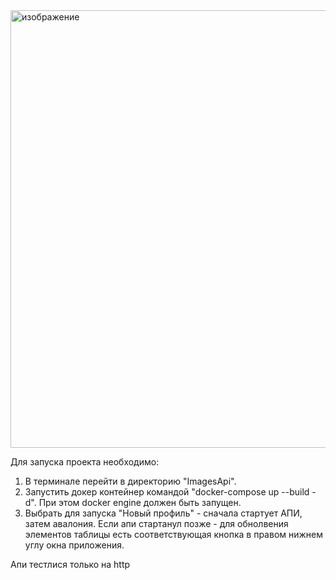 <img width="1126" height="700" alt="изображение" src="https://github.com/user-attachments/assets/607fc575-5930-4459-b135-2d693c5e0072" />

Для запуска проекта необходимо:
  1. В терминале перейти в директорию "ImagesApi".
  2. Запустить докер контейнер командой "docker-compose up --build -d". При этом docker engine должен быть запущен.
  3. Выбрать для запуска "Новый профиль" - сначала стартует АПИ, затем авалония. Если апи стартанул позже - для обнолвения элементов таблицы есть соответствующая кнопка в правом нижнем углу окна приложения.

Апи тестлися только на http
